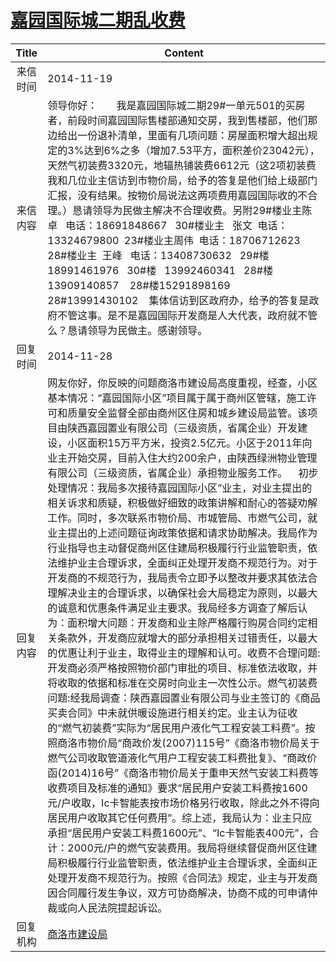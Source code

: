 # [嘉园国际城二期乱收费](http://www.shangluo.gov.cn/zmhd/ldxxxx.jsp?urltype=leadermail.LeaderMailContentUrl&wbtreeid=1112&leadermailid=2823)

| Title |                                                                                                                                                                                                                                                                                                                                                                                                                                                                                                          Content                                                                                                                                                                                                                                                                                                                                                                                                                                                                                                           |
|:-----:|----------------------------------------------------------------------------------------------------------------------------------------------------------------------------------------------------------------------------------------------------------------------------------------------------------------------------------------------------------------------------------------------------------------------------------------------------------------------------------------------------------------------------------------------------------------------------------------------------------------------------------------------------------------------------------------------------------------------------------------------------------------------------------------------------------------------------------------------------------------------------------------------------------------------------------------------------------------------------------------------------------------------------|
| 来信时间  | 2014-11-19                                                                                                                                                                                                                                                                                                                                                                                                                                                                                                                                                                                                                                                                                                                                                                                                                                                                                                                                                                                                                 |
| 来信内容  | 领导你好：       我是嘉园国际城二期29#一单元501的买房者，前段时间嘉园国际售楼部通知交房，我到售楼部，他们那边给出一份退补清单，里面有几项问题：房屋面积增大超出规定的3%达到6%之多（增加7.53平方，面积差价23042元），天然气初装费3320元，地辐热铺装费6612元（这2项初装费我和几位业主信访到市物价局，给予的答复是他们给上级部门汇报，没有结果。按物价局说法这两项费用嘉园国际收的不合理。）恳请领导为民做主解决不合理收费。另附29#楼业主陈卓   电话：18691848667   30#楼业主   张文  电话：13324679800  23#楼业主周伟  电话：18706712623  28#楼业主  王峰   电话：13408730632   29#楼   18991461976   30#楼   13992460341   28#楼    13909140857    28#楼15291898169   28#13991430102    集体信访到区政府办，给予的答复是政府不管这事。是不是嘉园国际开发商是人大代表，政府就不管么？恳请领导为民做主。感谢领导。                                                                                                                                                                                                                                                                                                                                                                                                                                                                                                         |
| 回复时间  | 2014-11-28                                                                                                                                                                                                                                                                                                                                                                                                                                                                                                                                                                                                                                                                                                                                                                                                                                                                                                                                                                                                                 |
| 回复内容  | 网友你好，你反映的问题商洛市建设局高度重视，经查，小区基本情况：“嘉园国际小区”项目属于属于商州区管辖，施工许可和质量安全监督全部由商州区住房和城乡建设局监管。该项目由陕西嘉园置业有限公司（三级资质，省属企业）开发建设，小区面积15万平方米，投资2.5亿元。小区于2011年向业主开始交房，目前入住大约200余户，由陕西绿洲物业管理有限公司（三级资质，省属企业）承担物业服务工作。    初步处理情况：我局多次接待嘉园国际小区”业主，对业主提出的相关诉求和质疑，积极做好细致的政策讲解和耐心的答疑劝解工作。同时，多次联系市物价局、市城管局、市燃气公司，就业主提出的上述问题征询政策依据和请求协助解决。我局作为行业指导也主动督促商州区住建局积极履行行业监管职责，依法维护业主合理诉求，全面纠正处理开发商不规范行为。对于开发商的不规范行为，我局责令立即予以整改并要求其依法合理解决业主的合理诉求，以确保社会大局稳定为原则，以最大的诚意和优惠条件满足业主要求。我局经多方调查了解后认为：面积增大问题：开发商和业主除严格履行购房合同约定相关条款外，开发商应就增大的部分承担相关过错责任，以最大的优惠让利于业主，取得业主的理解和认可。收费不合理问题:开发商必须严格按照物价部门审批的项目、标准依法收取，并将收取的依据和标准在交房时向业主一次性公示。燃气初装费问题:经我局调查：陕西嘉园置业有限公司与业主签订的《商品买卖合同》中未就供暖设施进行相关约定。业主认为征收的“燃气初装费”实际为“居民用户液化气工程安装工料费”。按照商洛市物价局“商政价发(2007)115号”《商洛市物价局关于燃气公司收取管道液化气用户工程安装工料费批复》、“商政价函(2014)16号”《商洛市物价局关于重申天然气安装工料费等收费项目及标准的通知》要求“居民用户安装工料费按1600元/户收取，Ic卡智能表按市场价格另行收取，除此之外不得向居民用户收取其它任何费用”。综上述，我局认为：业主只应承担“居民用户安装工料费1600元”、“Ic卡智能表400元”，合计：2000元/户的燃气安装费用。我局将继续督促商州区住建局积极履行行业监管职责，依法维护业主合理诉求，全面纠正处理开发商不规范行为。按照《合同法》规定，业主与开发商因合同履行发生争议，双方可协商解决，协商不成的可申请仲裁或向人民法院提起诉讼。 |
| 回复机构  | [商洛市建设局](../../category/agencies/商洛市建设局.md)                                                                                                                                                                                                                                                                                                                                                                                                                                                                                                                                                                                                                                                                                                                                                                                                                                                                                                                                                                                |